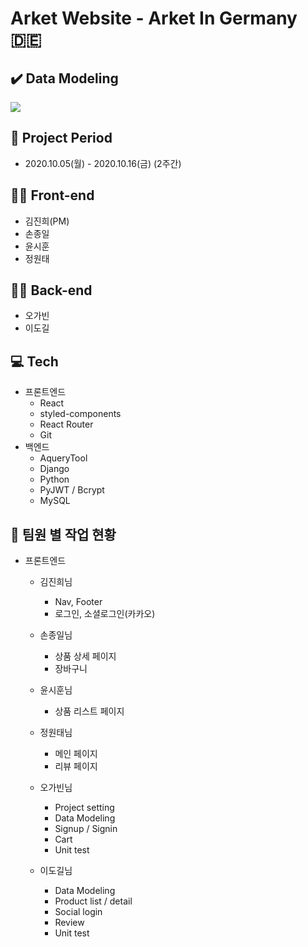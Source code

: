 # Arket Website - Arket In Germany 🇩🇪 

## ✔️ Data Modeling
![](https://images.velog.io/images/ggg9_/post/6b40431d-a749-4955-99c7-20b80bfa0bc3/%E1%84%89%E1%85%B3%E1%84%8F%E1%85%B3%E1%84%85%E1%85%B5%E1%86%AB%E1%84%89%E1%85%A3%E1%86%BA%202020-12-02%20%E1%84%8B%E1%85%A9%E1%84%92%E1%85%AE%206.56.25.png)

## 📅 Project Period
- 2020.10.05(월) - 2020.10.16(금) (2주간)

## 🧑‍💻 Front-end
- 김진희(PM)
- 손종일
- 윤시훈
- 정원태

## 🧑‍💻 Back-end
- 오가빈
- 이도길

## 💻 Tech
- 프론트엔드
    - React
    - styled-components
    - React Router
    - Git
- 백엔드
    - AqueryTool
    - Django
    - Python
    - PyJWT / Bcrypt
    - MySQL

## 📓 팀원 별 작업 현황
- 프론트엔드
    - 김진희님
        - Nav, Footer
        - 로그인, 소셜로그인(카카오)

    - 손종일님
        - 상품 상세 페이지
        - 장바구니
    - 윤시훈님
        - 상품 리스트 페이지
    - 정원태님
        - 메인 페이지
        - 리뷰 페이지
    - 오가빈님
        - Project setting
        - Data Modeling
        - Signup / Signin
        - Cart
        - Unit test
    - 이도길님
        - Data Modeling
        - Product list / detail
        - Social login 
        - Review
        - Unit test
